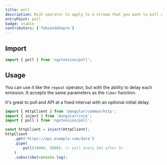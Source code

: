 ```yaml
---
title: poll
description: RxJS operator to apply to a stream that you want to poll every "period" milliseconds after an optional "initialDelay" milliseconds.
entryPoint: poll
badge: stable
contributors: ['fabiendehopre']
---
```


## Import

```typescript
import { poll } from 'ngxtension/poll';
```

## Usage

You can use it like the `repeat` operator, but with the ability to delay each emission. It accepts the same parameters as the `timer` function.

It's great to poll and API at a fixed interval with an optional initial delay.

```typescript
import { HttpClient } from '@angular/common/http';
import { inject } from '@angular/core';
import { poll } from 'ngxtension/poll';

const httpClient = inject(HttpClient);
httpClient
	.get('https://api.example.com/data')
	.pipe(
		poll(10000, 5000), // poll every 10s after 5s
	)
	.subscribe(console.log);
```
